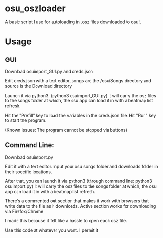 # osu_oszloader
A basic script I use for autoloading in .osz files downloaded to osu!.

# Usage

## GUI
Download osuimport_GUI.py and creds.json

Edit creds.json with a text editor, songs are the /osu/Songs directory and source is the Download directory.

Launch it via python3. (python3 osuimport_GUI.py) It will carry the osz files to the songs folder
at which, the osu app can load it in with a beatmap list refresh.

Hit the "Prefill" key to load the variables in the creds.json file.
Hit "Run" key to start the program.

(Known Issues: The program cannot be stopped via buttons)


## Command Line: 
Download osuimport.py

Edit it with a text editor. Input your osu songs folder and downloads folder in their specific locations.

After that, you can launch it via python3 (through command line: python3 osuimport.py) It will carry the osz files to the songs folder
at which, the osu app can load it in with a beatmap list refresh.



There's a commented out section that makes it work with browsers that write data to the file as it downloads. Active section works for downloading via Firefox/Chrome

I made this because it felt like a hassle to open each osz file.

Use this code at whatever you want. I permit it


